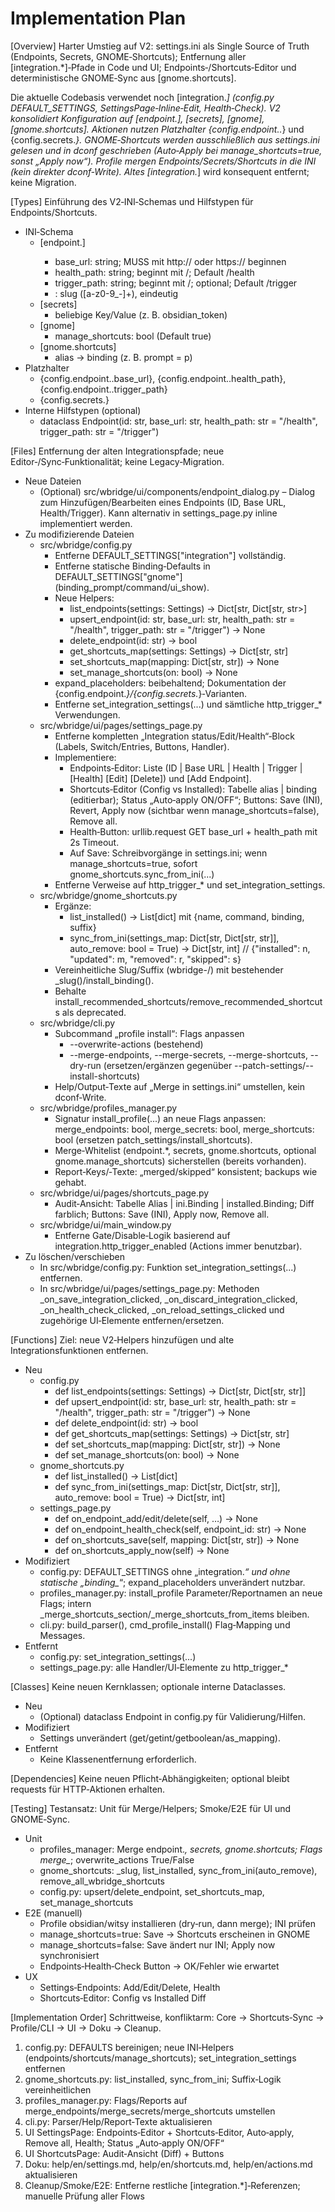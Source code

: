 # Implementation Plan

[Overview]
Harter Umstieg auf V2: settings.ini als Single Source of Truth (Endpoints, Secrets, GNOME‑Shortcuts); Entfernung aller [integration.*]‑Pfade in Code und UI; Endpoints‑/Shortcuts‑Editor und deterministische GNOME‑Sync aus [gnome.shortcuts].

Die aktuelle Codebasis verwendet noch [integration.*] (config.py DEFAULT_SETTINGS, SettingsPage‑Inline‑Edit, Health‑Check). V2 konsolidiert Konfiguration auf [endpoint.<id>], [secrets], [gnome], [gnome.shortcuts]. Aktionen nutzen Platzhalter {config.endpoint.<id>.*} und {config.secrets.*}. GNOME‑Shortcuts werden ausschließlich aus settings.ini gelesen und in dconf geschrieben (Auto‑Apply bei manage_shortcuts=true, sonst „Apply now“). Profile mergen Endpoints/Secrets/Shortcuts in die INI (kein direkter dconf‑Write). Altes [integration.*] wird konsequent entfernt; keine Migration.

[Types]
Einführung des V2‑INI‑Schemas und Hilfstypen für Endpoints/Shortcuts.

- INI‑Schema
  - [endpoint.<id>]
    - base_url: string; MUSS mit http:// oder https:// beginnen
    - health_path: string; beginnt mit /; Default /health
    - trigger_path: string; beginnt mit /; optional; Default /trigger
    - <id>: slug ([a-z0-9_-]+), eindeutig
  - [secrets]
    - beliebige Key/Value (z. B. obsidian_token)
  - [gnome]
    - manage_shortcuts: bool (Default true)
  - [gnome.shortcuts]
    - alias → binding (z. B. prompt = <Ctrl><Alt>p)
- Platzhalter
  - {config.endpoint.<id>.base_url}, {config.endpoint.<id>.health_path}, {config.endpoint.<id>.trigger_path}
  - {config.secrets.<key>}
- Interne Hilfstypen (optional)
  - dataclass Endpoint(id: str, base_url: str, health_path: str = "/health", trigger_path: str = "/trigger")

[Files]
Entfernung der alten Integrationspfade; neue Editor‑/Sync‑Funktionalität; keine Legacy‑Migration.

- Neue Dateien
  - (Optional) src/wbridge/ui/components/endpoint_dialog.py – Dialog zum Hinzufügen/Bearbeiten eines Endpoints (ID, Base URL, Health/Trigger). Kann alternativ in settings_page.py inline implementiert werden.
- Zu modifizierende Dateien
  - src/wbridge/config.py
    - Entferne DEFAULT_SETTINGS["integration"] vollständig.
    - Entferne statische Binding‑Defaults in DEFAULT_SETTINGS["gnome"] (binding_prompt/command/ui_show).
    - Neue Helpers:
      - list_endpoints(settings: Settings) → Dict[str, Dict[str, str>]
      - upsert_endpoint(id: str, base_url: str, health_path: str = "/health", trigger_path: str = "/trigger") → None
      - delete_endpoint(id: str) → bool
      - get_shortcuts_map(settings: Settings) → Dict[str, str]
      - set_shortcuts_map(mapping: Dict[str, str]) → None
      - set_manage_shortcuts(on: bool) → None
    - expand_placeholders: beibehaltend; Dokumentation der {config.endpoint.*}/{config.secrets.*}‑Varianten.
    - Entferne set_integration_settings(...) und sämtliche http_trigger_* Verwendungen.
  - src/wbridge/ui/pages/settings_page.py
    - Entferne kompletten „Integration status/Edit/Health“‑Block (Labels, Switch/Entries, Buttons, Handler).
    - Implementiere:
      - Endpoints‑Editor: Liste (ID | Base URL | Health | Trigger | [Health] [Edit] [Delete]) und [Add Endpoint].
      - Shortcuts‑Editor (Config vs Installed): Tabelle alias | binding (editierbar); Status „Auto‑apply ON/OFF“; Buttons: Save (INI), Revert, Apply now (sichtbar wenn manage_shortcuts=false), Remove all.
      - Health‑Button: urllib.request GET base_url + health_path mit 2s Timeout.
      - Auf Save: Schreibvorgänge in settings.ini; wenn manage_shortcuts=true, sofort gnome_shortcuts.sync_from_ini(...)
    - Entferne Verweise auf http_trigger_* und set_integration_settings.
  - src/wbridge/gnome_shortcuts.py
    - Ergänze:
      - list_installed() → List[dict] mit {name, command, binding, suffix}
      - sync_from_ini(settings_map: Dict[str, Dict[str, str]], auto_remove: bool = True) → Dict[str, int]  // {"installed": n, "updated": m, "removed": r, "skipped": s}
    - Vereinheitliche Slug/Suffix (wbridge-<slug>/) mit bestehender _slug()/install_binding().
    - Behalte install_recommended_shortcuts/remove_recommended_shortcuts als deprecated.
  - src/wbridge/cli.py
    - Subcommand „profile install“: Flags anpassen
      - --overwrite-actions (bestehend)
      - --merge-endpoints, --merge-secrets, --merge-shortcuts, --dry-run (ersetzen/ergänzen gegenüber --patch-settings/--install-shortcuts)
    - Help/Output‑Texte auf „Merge in settings.ini“ umstellen, kein dconf‑Write.
  - src/wbridge/profiles_manager.py
    - Signatur install_profile(...) an neue Flags anpassen: merge_endpoints: bool, merge_secrets: bool, merge_shortcuts: bool (ersetzen patch_settings/install_shortcuts).
    - Merge‑Whitelist (endpoint.*, secrets, gnome.shortcuts, optional gnome.manage_shortcuts) sicherstellen (bereits vorhanden).
    - Report‑Keys/‑Texte: „merged/skipped“ konsistent; backups wie gehabt.
  - src/wbridge/ui/pages/shortcuts_page.py
    - Audit‑Ansicht: Tabelle Alias | ini.Binding | installed.Binding; Diff farblich; Buttons: Save (INI), Apply now, Remove all.
  - src/wbridge/ui/main_window.py
    - Entferne Gate/Disable‑Logik basierend auf integration.http_trigger_enabled (Actions immer benutzbar).
- Zu löschen/verschieben
  - In src/wbridge/config.py: Funktion set_integration_settings(...) entfernen.
  - In src/wbridge/ui/pages/settings_page.py: Methoden _on_save_integration_clicked, _on_discard_integration_clicked, _on_health_check_clicked, _on_reload_settings_clicked und zugehörige UI‑Elemente entfernen/ersetzen.

[Functions]
Ziel: neue V2‑Helpers hinzufügen und alte Integrationsfunktionen entfernen.

- Neu
  - config.py
    - def list_endpoints(settings: Settings) → Dict[str, Dict[str, str]]
    - def upsert_endpoint(id: str, base_url: str, health_path: str = "/health", trigger_path: str = "/trigger") → None
    - def delete_endpoint(id: str) → bool
    - def get_shortcuts_map(settings: Settings) → Dict[str, str]
    - def set_shortcuts_map(mapping: Dict[str, str]) → None
    - def set_manage_shortcuts(on: bool) → None
  - gnome_shortcuts.py
    - def list_installed() → List[dict]
    - def sync_from_ini(settings_map: Dict[str, Dict[str, str]], auto_remove: bool = True) → Dict[str, int]
  - settings_page.py
    - def on_endpoint_add/edit/delete(self, …) → None
    - def on_endpoint_health_check(self, endpoint_id: str) → None
    - def on_shortcuts_save(self, mapping: Dict[str, str]) → None
    - def on_shortcuts_apply_now(self) → None
- Modifiziert
  - config.py: DEFAULT_SETTINGS ohne „integration.*“ und ohne statische „binding_*“; expand_placeholders unverändert nutzbar.
  - profiles_manager.py: install_profile Parameter/Reportnamen an neue Flags; intern _merge_shortcuts_section/_merge_shortcuts_from_items bleiben.
  - cli.py: build_parser(), cmd_profile_install() Flag‑Mapping und Messages.
- Entfernt
  - config.py: set_integration_settings(...)
  - settings_page.py: alle Handler/UI‑Elemente zu http_trigger_*

[Classes]
Keine neuen Kernklassen; optionale interne Dataclasses.

- Neu
  - (Optional) dataclass Endpoint in config.py für Validierung/Hilfen.
- Modifiziert
  - Settings unverändert (get/getint/getboolean/as_mapping).
- Entfernt
  - Keine Klassenentfernung erforderlich.

[Dependencies]
Keine neuen Pflicht‑Abhängigkeiten; optional bleibt requests für HTTP‑Aktionen erhalten.

[Testing]
Testansatz: Unit für Merge/Helpers; Smoke/E2E für UI und GNOME‑Sync.

- Unit
  - profiles_manager: Merge endpoint.*, secrets, gnome.shortcuts; Flags merge_*; overwrite_actions True/False
  - gnome_shortcuts: _slug, list_installed, sync_from_ini(auto_remove), remove_all_wbridge_shortcuts
  - config.py: upsert/delete_endpoint, set_shortcuts_map, set_manage_shortcuts
- E2E (manuell)
  - Profile obsidian/witsy installieren (dry‑run, dann merge); INI prüfen
  - manage_shortcuts=true: Save → Shortcuts erscheinen in GNOME
  - manage_shortcuts=false: Save ändert nur INI; Apply now synchronisiert
  - Endpoints‑Health‑Check Button → OK/Fehler wie erwartet
- UX
  - Settings‑Endpoints: Add/Edit/Delete, Health
  - Shortcuts‑Editor: Config vs Installed Diff

[Implementation Order]
Schrittweise, konfliktarm: Core → Shortcuts‑Sync → Profile/CLI → UI → Doku → Cleanup.

1) config.py: DEFAULTS bereinigen; neue INI‑Helpers (endpoints/shortcuts/manage_shortcuts); set_integration_settings entfernen
2) gnome_shortcuts.py: list_installed, sync_from_ini; Suffix‑Logik vereinheitlichen
3) profiles_manager.py: Flags/Reports auf merge_endpoints/merge_secrets/merge_shortcuts umstellen
4) cli.py: Parser/Help/Report‑Texte aktualisieren
5) UI SettingsPage: Endpoints‑Editor + Shortcuts‑Editor, Auto‑apply, Remove all, Health; Status „Auto‑apply ON/OFF“
6) UI ShortcutsPage: Audit‑Ansicht (Diff) + Buttons
7) Doku: help/en/settings.md, help/en/shortcuts.md, help/en/actions.md aktualisieren
8) Cleanup/Smoke/E2E: Entferne restliche [integration.*]‑Referenzen; manuelle Prüfung aller Flows
